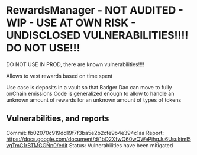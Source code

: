 # RewardsManager - NOT AUDITED - WIP - USE AT OWN RISK - UNDISCLOSED VULNERABILITIES!!!! DO NOT USE!!!
DO NOT USE IN PROD, there are known vulnerabilities!!!!

Allows to vest rewards based on time spent

Use case is deposits in a vault so that Badger Dao can move to fully onChain emissions
Code is generalized enough to allow to handle an unknown amount of rewards for an unknown amount of types of tokens


## Vulnerabilities, and reports

Commit: fb02070c919dd19f7f3ba5e2b2cfe9b4e394c1aa
Report: https://docs.google.com/document/d/1bO2XfwQ60wQWePihgJu6UsukimI5ygTmC1rBTMGGNp0/edit
Status: Vulnerabilities have been mitigated
